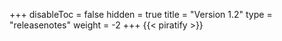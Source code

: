 +++
disableToc = false
hidden = true
title = "Version 1.2"
type = "releasenotes"
weight = -2
+++
{{< piratify >}}

